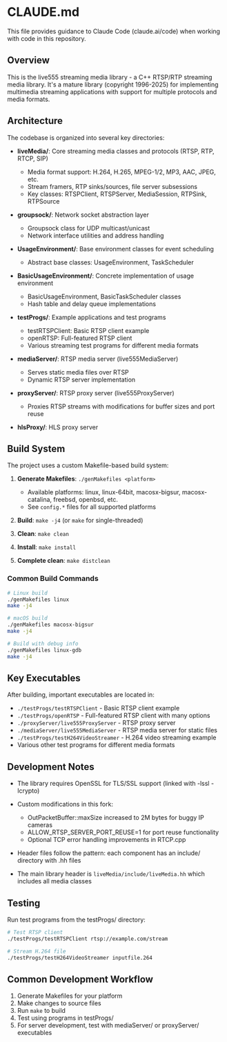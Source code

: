 # CLAUDE.md

This file provides guidance to Claude Code (claude.ai/code) when working with code in this repository.

## Overview

This is the live555 streaming media library - a C++ RTSP/RTP streaming media library. It's a mature library (copyright 1996-2025) for implementing multimedia streaming applications with support for multiple protocols and media formats.

## Architecture

The codebase is organized into several key directories:

- **liveMedia/**: Core streaming media classes and protocols (RTSP, RTP, RTCP, SIP)
  - Media format support: H.264, H.265, MPEG-1/2, MP3, AAC, JPEG, etc.
  - Stream framers, RTP sinks/sources, file server subsessions
  - Key classes: RTSPClient, RTSPServer, MediaSession, RTPSink, RTPSource

- **groupsock/**: Network socket abstraction layer
  - Groupsock class for UDP multicast/unicast
  - Network interface utilities and address handling

- **UsageEnvironment/**: Base environment classes for event scheduling
  - Abstract base classes: UsageEnvironment, TaskScheduler

- **BasicUsageEnvironment/**: Concrete implementation of usage environment
  - BasicUsageEnvironment, BasicTaskScheduler classes
  - Hash table and delay queue implementations

- **testProgs/**: Example applications and test programs
  - testRTSPClient: Basic RTSP client example
  - openRTSP: Full-featured RTSP client
  - Various streaming test programs for different media formats

- **mediaServer/**: RTSP media server (live555MediaServer)
  - Serves static media files over RTSP
  - Dynamic RTSP server implementation

- **proxyServer/**: RTSP proxy server (live555ProxyServer)
  - Proxies RTSP streams with modifications for buffer sizes and port reuse

- **hlsProxy/**: HLS proxy server

## Build System

The project uses a custom Makefile-based build system:

1. **Generate Makefiles**: `./genMakefiles <platform>`
   - Available platforms: linux, linux-64bit, macosx-bigsur, macosx-catalina, freebsd, openbsd, etc.
   - See `config.*` files for all supported platforms

2. **Build**: `make -j4` (or `make` for single-threaded)

3. **Clean**: `make clean`

4. **Install**: `make install`

5. **Complete clean**: `make distclean`

### Common Build Commands

```bash
# Linux build
./genMakefiles linux
make -j4

# macOS build  
./genMakefiles macosx-bigsur
make -j4

# Build with debug info
./genMakefiles linux-gdb
make -j4
```

## Key Executables

After building, important executables are located in:

- `./testProgs/testRTSPClient` - Basic RTSP client example
- `./testProgs/openRTSP` - Full-featured RTSP client with many options
- `./proxyServer/live555ProxyServer` - RTSP proxy server
- `./mediaServer/live555MediaServer` - RTSP media server for static files
- `./testProgs/testH264VideoStreamer` - H.264 video streaming example
- Various other test programs for different media formats

## Development Notes

- The library requires OpenSSL for TLS/SSL support (linked with -lssl -lcrypto)
- Custom modifications in this fork:
  - OutPacketBuffer::maxSize increased to 2M bytes for buggy IP cameras
  - ALLOW_RTSP_SERVER_PORT_REUSE=1 for port reuse functionality
  - Optional TCP error handling improvements in RTCP.cpp

- Header files follow the pattern: each component has an include/ directory with .hh files
- The main library header is `liveMedia/include/liveMedia.hh` which includes all media classes

## Testing

Run test programs from the testProgs/ directory:

```bash
# Test RTSP client
./testProgs/testRTSPClient rtsp://example.com/stream

# Stream H.264 file
./testProgs/testH264VideoStreamer inputfile.264
```

## Common Development Workflow

1. Generate Makefiles for your platform
2. Make changes to source files
3. Run `make` to build
4. Test using programs in testProgs/
5. For server development, test with mediaServer/ or proxyServer/ executables